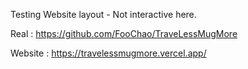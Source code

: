 Testing Website layout - Not interactive here.

Real : https://github.com/FooChao/TraveLessMugMore

Website : https://travelessmugmore.vercel.app/
